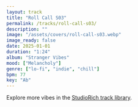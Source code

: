```yaml
---
layout: track
title: "Roll Call S03"
permalink: /tracks/roll-call-s03/
description: ""
image: "/assets/covers/roll-call-s03.webp"
image_ready: false
date: 2025-01-01
duration: "1:24"
album: "Stranger Vibes"
mood: ["Melancholy"]
genre: ["lo-fi", "indie", "chill"]
bpm: 77
key: "Ab"
---
```


Explore more vibes in the [StudioRich track library](/tracks/).
